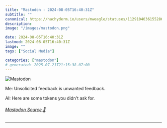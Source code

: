 ```yaml
---
title: "Mastodon - 2024-08-05T16:40:31Z"
subtitle: ""
canonical: https://hachyderm.io/users/mweagle/statuses/112910403615528639
description:
image: "/images/mastodon.png"

date: 2024-08-05T16:40:31Z
lastmod: 2024-08-05T16:40:31Z
image: ""
tags: ["Social Media"]

categories: ["mastodon"]
# generated: 2025-07-21T21:15:38-07:00
---
```

![Mastodon](/images/mastodon.png)

<p>Me: Unsolicited feedback is unwanted feedback.</p><p>AI: Here are some tokens you didn&#39;t ask for.</p>


###### [Mastodon Source 🐘](https://hachyderm.io/@mweagle/112910403615528639)

___
